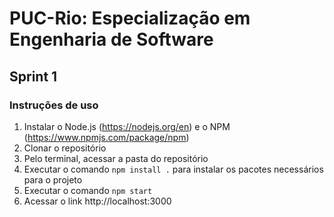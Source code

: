 # PUC-Rio: Especialização em Engenharia de Software

## Sprint 1

### Instruções de uso

1. Instalar o Node.js (https://nodejs.org/en) e o NPM (https://www.npmjs.com/package/npm)
2. Clonar o repositório
3. Pelo terminal, acessar a pasta do repositório
4. Executar o comando `npm install .` para instalar os pacotes necessários para o projeto
5. Executar o comando `npm start`
6. Acessar o link http://localhost:3000